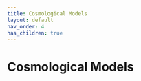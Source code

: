 ```yaml
---
title: Cosmological Models
layout: default
nav_order: 4
has_children: true
---
```


# Cosmological Models

